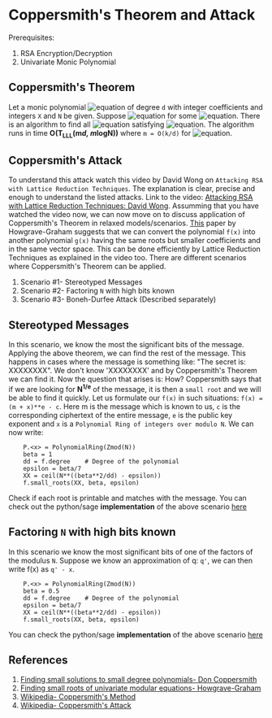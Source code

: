# Coppersmith's Theorem and Attack

Prerequisites: 
1. RSA Encryption/Decryption
2. Univariate Monic Polynomial


## Coppersmith's Theorem
Let a monic polynomial ![equation](https://latex.codecogs.com/gif.latex?{\displaystyle&space;f\in&space;{\mathbb&space;{Z}&space;}[x]}) of degree `d` with integer coefficients and integers `X` and `N` be given. Suppose ![equation](https://latex.codecogs.com/png.latex?X=N^{{{\frac&space;{1}{d}}-\epsilon&space;}}) for some ![equation](https://latex.codecogs.com/png.latex?\epsilon&space;>0). There is an algorithm to find all ![equation](https://latex.codecogs.com/gif.latex?x_{0}<X) satisfying ![equation](https://latex.codecogs.com/gif.latex?{\displaystyle&space;f(x_{0})\equiv&space;0{\pmod&space;{N}}}&space;f(x_0)&space;\equiv&space;0\pmod{N}). The algorithm runs in time <strong>O(T<sub>LLL</sub>(m*d, m*logN))</strong> where `m = O(k/d)` for ![equation](https://latex.codecogs.com/gif.latex?w&space;=&space;{\rm&space;min}&space;\left\{&space;\frac{1}{\epsilon},&space;\log_{2}N\right\}).


## Coppersmith's Attack
To understand this attack watch this video by David Wong on `Attacking RSA with Lattice Reduction Techniques`. The explanation is clear, precise and enough to understand the listed attacks. Link to the video: [Attacking RSA with Lattice Reduction Techniques: David Wong](https://www.youtube.com/watch?v=3cicTG3zeVQ). Assumming that you have watched the video now, we can now move on to discuss application of Coppersmith's Theorem in relaxed models/scenarios. [This](https://link.springer.com/chapter/10.1007/BFb0024458) paper by Howgrave-Graham suggests that we can convert the polynomial `f(x)` into another polynomial `g(x)` having the same roots but smaller coefficients and in the same vector space. This can be done efficiently by Lattice Reduction Techniques as explained in the video too. There are different scenarios where Coppersmith's Theorem can be applied.
1. Scenario #1- Stereotyped Messages
2. Scenario #2- Factoring `N` with high bits known 
3. Scenario #3- Boneh-Durfee Attack (Described separately)


## Stereotyped Messages
In this scenario, we know the most the significant bits of the message. Applying the above theorem, we can find the rest of the message. This happens in cases where the message is something like: "The secret is: XXXXXXXX". We don't know 'XXXXXXXX' and by Coppersmith's Theorem we can find it. Now the question that arises is: How? Coppersmith says that if we are looking for <strong>N<sup>1/e</sup></strong> of the message, it is then a `small root` and we will be able to find it quickly. Let us formulate our `f(x)` in such situations:
`f(x) = (m + x)**e - c`. Here m is the message which is known to us, `c` is the corresponding ciphertext of the entire message, `e` is the public key exponent and `x` is a `Polynomial Ring of integers over modulo N`. We can now write:
```
    P.<x> = PolynomialRing(Zmod(N))
    beta = 1
    dd = f.degree    # Degree of the polynomial
    epsilon = beta/7
    XX = ceil(N**((beta**2/dd) - epsilon))
    f.small_roots(XX, beta, epsilon)
```
Check if each root is printable and matches with the message. You can check out the python/sage **implementation** of the above scenario [here](exploit.py)


## Factoring `N` with high bits known
In this scenario we know the most significant bits of one of the factors of the modulus `N`. Suppose we know an approximation of q: `q'`, we can then write f(x) as `q' - x`. 
```
    P.<x> = PolynomialRing(Zmod(N))
    beta = 0.5
    dd = f.degree    # Degree of the polynomial
    epsilon = beta/7
    XX = ceil(N**((beta**2/dd) - epsilon))
    f.small_roots(XX, beta, epsilon)
```
You can check the python/sage **implementation** of the above scenario [here](exploit.py)





## References
1. [Finding small solutions to small degree polynomials- Don Coppersmith](https://cr.yp.to/bib/2001/coppersmith.pdf)
2. [Finding small roots of univariate modular equations- Howgrave-Graham](https://link.springer.com/chapter/10.1007/BFb0024458)
3. [Wikipedia- Coppersmith's Method](https://en.wikipedia.org/wiki/Coppersmith_method)
4. [Wikipedia- Coppersmith's Attack](https://en.wikipedia.org/wiki/Coppersmith%27s_attack)